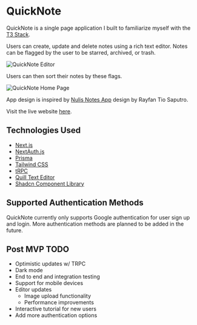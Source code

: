 # QuickNote

QuickNote is a single page application I built to familiarize myself with the [T3 Stack](https://create.t3.gg/).

Users can create, update and delete notes using a rich text editor. Notes can be flagged by the user to be starred, archived, or trash.

![QuickNote Editor](https://images2.imgbox.com/70/6f/UHzVb5LD_o.png)

Users can then sort their notes by these flags.

![QuickNote Home Page](https://images2.imgbox.com/a1/c8/U3kjZaYT_o.png)

App design is inspired by [Nulis Notes App](https://dribbble.com/shots/19726217-Nulis-Notes-Desktop-App) design by Rayfan Tio Saputro.

Visit the live website [here](https://quicknote-app.vercel.app/).

## Technologies Used

-   [Next.js](https://nextjs.org)
-   [NextAuth.js](https://next-auth.js.org)
-   [Prisma](https://prisma.io)
-   [Tailwind CSS](https://tailwindcss.com)
-   [tRPC](https://trpc.io)
-   [Quill Text Editor](https://github.com/zenoamaro/react-quill)
-   [Shadcn Component Library](https://ui.shadcn.com/)

## Supported Authentication Methods

QuickNote currently only supports Google authentication for user sign up and login. More authentication methods are planned to be added in the future.

## Post MVP TODO

-   Optimistic updates w/ TRPC
-   Dark mode
-   End to end and integration testing
-   Support for mobile devices
-   Editor updates
    -   Image upload functionality
    -   Performance improvements
-   Interactive tutorial for new users
-   Add more authentication options
